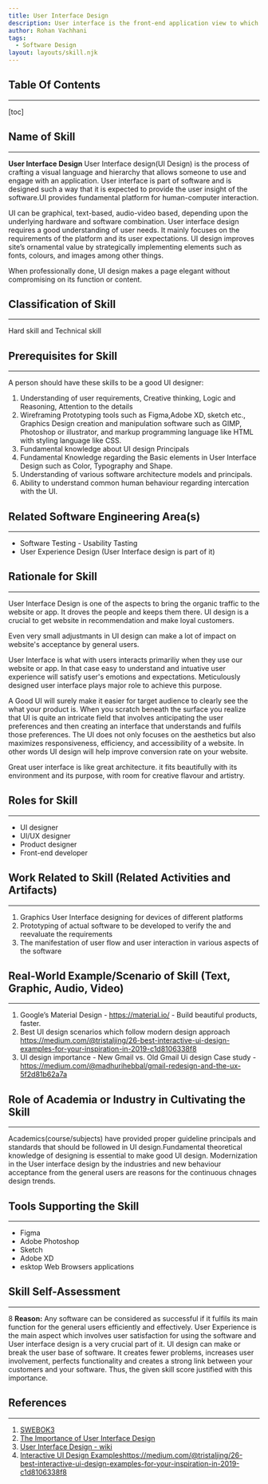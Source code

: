 ```yaml
---
title: User Interface Design
description: User interface is the front-end application view to which user interacts in order to use the software.
author: Rohan Vachhani
tags:
  - Software Design
layout: layouts/skill.njk
---
```

## Table Of Contents
---
[toc]

## Name of Skill
---
**User Interface Design**
User Interface design(UI Design) is the process of crafting a visual language and hierarchy that allows someone to use and engage with an application. User interface is part of software and is designed such a way that it is expected to provide the user insight of the software.UI provides fundamental platform for human-computer interaction.

UI can be graphical, text-based, audio-video based, depending upon the underlying hardware and software combination. User interface design requires a good understanding of user needs. It mainly focuses on the requirements of the platform and its user expectations. UI design improves site’s ornamental value by strategically implementing elements such as fonts, colours, and images among other things.   

When professionally done, UI design makes a page elegant without compromising on its function or content.


## Classification of Skill
---
Hard skill and Technical skill

## Prerequisites for Skill
---
A person should have these skills to be a good UI designer:
1. Understanding of user requirements, Creative thinking, Logic and Reasoning, Attention to the details
2. Wireframing Prototyping tools such as Figma,Adobe XD, sketch etc., Graphics Design creation and manipulation software such as GIMP, Photoshop or illustrator, and markup programming language like HTML with styling language like CSS. 
3. Fundamental knowledge about UI design Principals
4. Fundamental Knowledge regarding the Basic elements in User Interface Design such as Color, Typography and Shape.
5. Understanding of various software architecture models and principals.
6. Ability to understand common human behaviour regarding intercation with the UI.

## Related Software Engineering Area(s)
---
- Software Testing - Usability Tasting
- User Experience Design (User Interface design is part of it)

## Rationale for Skill
---
User Interface Design is one of the aspects to bring the organic traffic to the website or app. It droves the people and keeps them there. UI design is a crucial to get website in recommendation and make loyal customers.

Even very small adjustmants in UI design can make a lot of impact on website's acceptance by general users.

User Interface is what with users interacts primariliy when they use our website or app. In that case easy to understand and intuative user experience will satisfy user's emotions and expectations. Meticulously designed user interface plays major role to achieve this purpose.

A Good UI will surely make it easier for target audience to clearly see the what your product is. When you scratch beneath the surface you realize that UI is quite an intricate field that involves anticipating the user preferences and then creating an interface that understands and fulfils those preferences. The  UI does not only focuses on the aesthetics but also maximizes responsiveness, efficiency, and accessibility of a website. In other words UI design will help improve conversion rate on your website.

Great user interface is like great architecture. it fits beautifully with its environment and its purpose, with room for creative flavour and artistry.

## Roles for Skill
---
- UI designer 
- UI/UX designer
- Product designer
- Front-end developer

## Work Related to Skill (Related Activities and Artifacts)
---
1. Graphics User Interface designing for devices of different platforms 
2. Prototyping of actual software to be developed to verify the and reevaluate the requirements
3. The manifestation of user flow and user interaction in various aspects of the software
 

## Real-World Example/Scenario of Skill (Text, Graphic, Audio, Video)
---
1. Google’s Material Design - https://material.io/  - Build beautiful products, faster.
2. Best UI design scenarios which follow modern design approach https://medium.com/@tristaljing/26-best-interactive-ui-design-examples-for-your-inspiration-in-2019-c1d8106338f8
3. 	UI design importance - New Gmail vs. Old Gmail Ui design Case study - https://medium.com/@madhurihebbal/gmail-redesign-and-the-ux-5f2d81b62a7a

## Role of Academia or Industry in Cultivating the Skill
---
Academics(course/subjects) have provided proper guideline principals and standards that should be followed in UI design.Fundamental theoretical knowledge of designing is essential to make good UI design. 
Modernization in the User interface
design by the industries and new behaviour acceptance from the general users are reasons for the continuous chnages design trends. 

## Tools Supporting the Skill
---
- Figma
- Adobe Photoshop
- Sketch
- Adobe XD
- esktop Web Browsers applications

## Skill Self-Assessment
---
8
**Reason:**
Any software can be considered as successful if it fulfils its main function for the general users efficiently and effectively. User Experience is the main aspect which involves user satisfaction for using the software and User interface design is a very crucial part of it. 
UI design can make or break the user base of software. It creates fewer problems, increases user involvement, perfects functionality and creates a strong link between your customers and your software.
Thus, the given skill score justified with this importance.

## References 
---
1. [SWEBOK3](https://users.encs.concordia.ca/~kamthan/courses/soen-6011/project/SWEBOK3.pdf)
2. [The Importance of User Interface Design](https://www.plego.com/blog/importance-user-interface-design/#:~:text=Simply%20put%2C%20User%20Interface%20Design,your%20customers%20and%20your%20website)
3. [User Interface Design - wiki](https://en.wikipedia.org/wiki/User_interface_design)
4. [Interactive UI Design Examples]()https://medium.com/@tristaljing/26-best-interactive-ui-design-examples-for-your-inspiration-in-2019-c1d8106338f8
